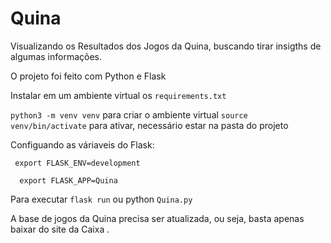 # Quina
Visualizando os Resultados dos Jogos da Quina, buscando tirar insigths de algumas informações.

O projeto foi feito com Python e Flask

Instalar em um ambiente virtual os `requirements.txt `

`python3 -m venv venv`  para criar o ambiente virtual
`source venv/bin/activate` para ativar, necessário estar na pasta do projeto

Configuando as váriaveis do Flask:

`  export FLASK_ENV=development ` 

`  export FLASK_APP=Quina`

Para executar `flask run` ou python `Quina.py`

A base de jogos da Quina precisa ser atualizada, ou seja, basta apenas baixar do site da Caixa .